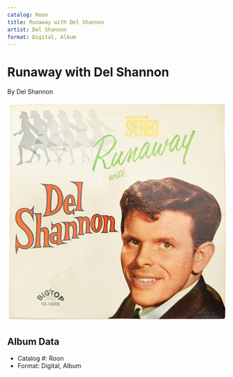 ```yaml
---
catalog: Roon
title: Runaway with Del Shannon
artist: Del Shannon
format: Digital, Album
---
```


# Runaway with Del Shannon

By Del Shannon

![](../../assets/albumcovers/Del_Shannon-Runaway_with_Del_Shannon.png)

## Album Data

- Catalog #: Roon
- Format: Digital, Album

